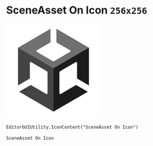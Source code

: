 # SceneAsset On Icon `256x256`
<img src="/img/SceneAsset%20On%20Icon.png" width=256 height=256>

``` CSharp
EditorGUIUtility.IconContent("SceneAsset On Icon")
```
```
SceneAsset On Icon
```
